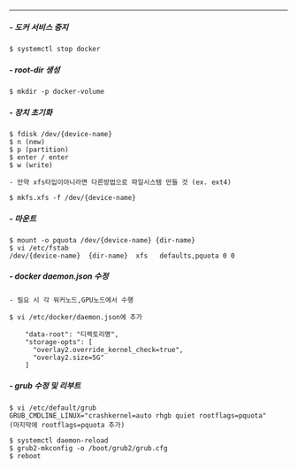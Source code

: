 ---
##### - 도커 서비스 중지
```
$ systemctl stop docker
```
##### - root-dir 생성
```
$ mkdir -p docker-volume
```
##### - 장치 초기화
```
$ fdisk /dev/{device-name}
$ n (new)
$ p (partition)
$ enter / enter
$ w (write)

- 만약 xfs타입이아니라면 다른방법으로 파일시스템 만들 것 (ex. ext4)

$ mkfs.xfs -f /dev/{device-name}
```
##### - 마운트
```
$ mount -o pquota /dev/{device-name} {dir-name}
$ vi /etc/fstab
/dev/{device-name}  {dir-name}  xfs   defaults,pquota 0 0
```
##### - docker daemon.json 수정
```
- 필요 시 각 워커노드,GPU노드에서 수행

$ vi /etc/docker/daemon.json에 추가

    "data-root": "디렉토리명",   
    "storage-opts": [
      "overlay2.override_kernel_check=true",
      "overlay2.size=5G"
    ]
```
##### - grub 수정 및 리부트
```
$ vi /etc/default/grub
GRUB_CMDLINE_LINUX="crashkernel=auto rhgb quiet rootflags=pquota"
(마지막에 rootflags=pquota 추가)

$ systemctl daemon-reload
$ grub2-mkconfig -o /boot/grub2/grub.cfg
$ reboot
```

